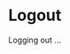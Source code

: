 # Logout

<script src='./app/tools.js'></script>

<script>

async function logout() {
    await tools.logout();

    let state = tools.url2dict(location.hash);
    location.replace(state.page || "./");
}

window.addEventListener('load', logout);
</script>

Logging out ...

